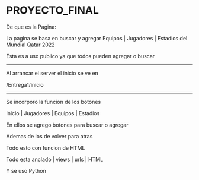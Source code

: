 # PROYECTO_FINAL

De que es la Pagina:

 La pagina se basa en buscar y agregar Equipos | Jugadores | Estadios del Mundial Qatar 2022

Esta es a uso publico ya que todos pueden agregar o buscar

_____________________________________________
                                          
Al arrancar el server el inicio se ve en   
                                           
/Entrega1/inicio                          
                                         
_____________________________________________

Se incorporo la funcion de los botones

Inicio | Jugadores | Equipos | Estadios

En ellos se agrego botones para buscar o agregar

Ademas de los de volver para atras

Todo esto con funcion de HTML

Todo esta anclado | views | urls | HTML

Y se uso Python

